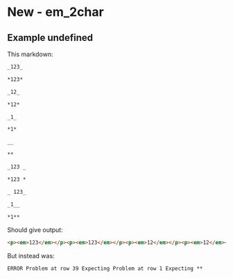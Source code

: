 # New - em_2char

## Example undefined

This markdown:

```markdown
_123_

*123*

_12_

*12*

_1_

*1*

__

**

_123 _

*123 *

_ 123_

_1__

*1**

```

Should give output:

```html
<p><em>123</em></p><p><em>123</em></p><p><em>12</em></p><p><em>12</em></p><p><em>1</em></p><p><em>1</em></p><p>__</p><p>**</p><p>_123 _</p><p>*123 *</p><p>_ 123_</p><p><em>1_</em></p><p><em>1*</em></p>
```

But instead was:

```html
ERROR Problem at row 39 Expecting Problem at row 1 Expecting **
```
